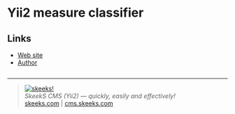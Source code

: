 Yii2 measure classifier
===================================

Links
------
* [Web site](https://cms.skeeks.com)
* [Author](https://skeeks.com)


```php


```
___

> [![skeeks!](https://skeeks.com/img/logo/logo-no-title-80px.png)](https://skeeks.com)  
<i>SkeekS CMS (Yii2) — quickly, easily and effectively!</i>  
[skeeks.com](https://skeeks.com) | [cms.skeeks.com](https://cms.skeeks.com)




